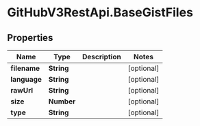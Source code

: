 # GitHubV3RestApi.BaseGistFiles

## Properties

Name | Type | Description | Notes
------------ | ------------- | ------------- | -------------
**filename** | **String** |  | [optional] 
**language** | **String** |  | [optional] 
**rawUrl** | **String** |  | [optional] 
**size** | **Number** |  | [optional] 
**type** | **String** |  | [optional] 


